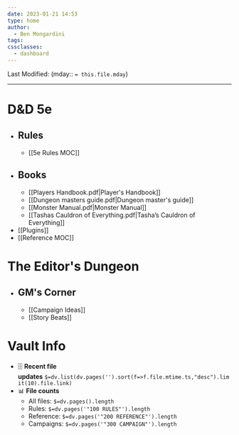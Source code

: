 ```yaml
---
date: 2023-01-21 14:53
type: home
author:
  - Ben Mongardini
tags: 
cssclasses:
  - dashboard
---
```

Last Modified: (mday:: `= this.file.mday`)

---
# D&D 5e
- ## Rules
	- [[5e Rules MOC]]
- ## Books
	- [[Players Handbook.pdf|Player's Handbook]]
	- [[Dungeon masters guide.pdf|Dungeon master's guide]]
	- [[Monster Manual.pdf|Monster Manual]]
	- [[Tashas Cauldron of Everything.pdf|Tasha’s Cauldron of Everything]]
- [[Plugins]]
- [[Reference MOC]]


# The Editor's Dungeon
- ## GM's Corner
	- [[Campaign Ideas]]
	- [[Story Beats]]

# Vault Info
- 🗄️ **Recent file updates** `$=dv.list(dv.pages('').sort(f=>f.file.mtime.ts,"desc").limit(10).file.link)`
- 📊 **File counts**
    - All files: `$=dv.pages().length`
    - Rules: `$=dv.pages('"100 RULES"').length`
    - Reference: `$=dv.pages('"200 REFERENCE"').length`
    - Campaigns: `$=dv.pages('"300 CAMPAIGN"').length`